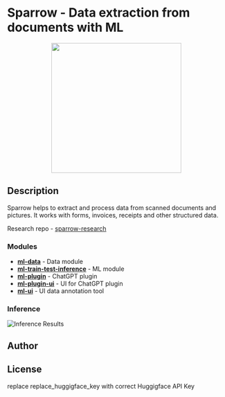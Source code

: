 # Sparrow - Data extraction from documents with ML

<p align="center">
  <img width="300" height="300" src="https://github.com/katanaml/sparrow/blob/main/ml-ui/assets/sparrow_logo_1.png">
</p>

## Description

Sparrow helps to extract and process data from scanned documents and pictures. It works with forms, invoices, receipts and other structured data.

Research repo - [sparrow-research](https://github.com/katanaml/sparrow-research)

### Modules

* **[ml-data](https://github.com/katanaml/sparrow/tree/main/ml-data)** - Data module
* **[ml-train-test-inference](https://github.com/katanaml/sparrow/tree/main/ml-train-test-inference)** - ML module
* **[ml-plugin](https://github.com/katanaml/sparrow/tree/main/ml-plugin)** - ChatGPT plugin
* **[ml-plugin-ui](https://github.com/katanaml/sparrow/tree/main/ml-plugin-ui)** - UI for ChatGPT plugin
* **[ml-ui](https://github.com/katanaml/sparrow/tree/main/ml-ui)** - UI data annotation tool

### Inference

![Inference Results](https://github.com/katanaml/sparrow/blob/main/ml-ui/assets/inference_actual.png)

## Author


## License


replace replace_huggigface_key with correct Huggigface API Key